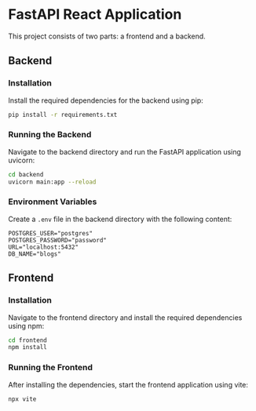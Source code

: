 
# FastAPI React Application

This project consists of two parts: a frontend and a backend.

## Backend

### Installation

Install the required dependencies for the backend using pip:

```bash
pip install -r requirements.txt
```

### Running the Backend

Navigate to the backend directory and run the FastAPI application using uvicorn:

```bash
cd backend
uvicorn main:app --reload
```

### Environment Variables

Create a `.env` file in the backend directory with the following content:

```dotenv
POSTGRES_USER="postgres"
POSTGRES_PASSWORD="password"
URL="localhost:5432"
DB_NAME="blogs"
```

## Frontend

### Installation

Navigate to the frontend directory and install the required dependencies using npm:

```bash
cd frontend
npm install
```

### Running the Frontend

After installing the dependencies, start the frontend application using vite:

```bash
npx vite
```